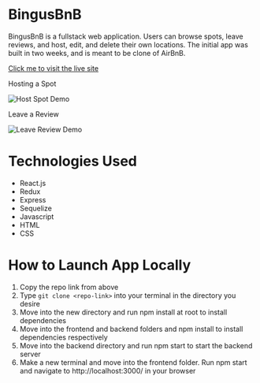 # BingusBnB
BingusBnB is a fullstack web application. Users can browse spots, leave reviews, and host, edit, and delete their own locations. The initial app was built in two weeks, and is meant to be clone of AirBnB. 

[Click me to visit the live site](https://bingusbnb.herokuapp.com/)

Hosting a Spot

![Host Spot Demo](https://cdn.discordapp.com/attachments/1023439168631738371/1043031716039753818/Untitled_video_-_Made_with_Clipchamp.gif)

Leave a Review

![Leave Review Demo](https://cdn.discordapp.com/attachments/1023439168631738371/1043033092723585054/Untitled_video_-_Made_with_Clipchamp_2.gif)

# Technologies Used
- React.js
- Redux
- Express
- Sequelize
- Javascript
- HTML
- CSS

# How to Launch App Locally
1. Copy the repo link from above
2. Type ``git clone <repo-link>`` into your terminal in the directory you desire
3. Move into the new directory and run npm install at root to install dependencies
4. Move into the frontend and backend folders and npm install to install dependencies respectively
5. Move into the backend directory and run npm start to start the backend server
6. Make a new terminal and move into the frontend folder. Run npm start and navigate to http://localhost:3000/ in your browser
